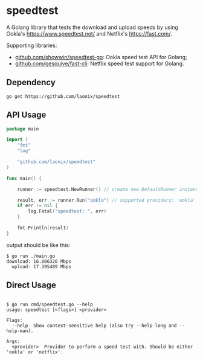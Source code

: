 # speedtest
A Golang library that tests the download and upload speeds by using Ookla's https://www.speedtest.net/ and Netflix's https://fast.com/.

Supporting libraries:
- [github.com/showwin/speedtest-go](https://github.com/showwin/speedtest-go): Ookla speed test API for Golang;
- [github.com/gesquive/fast-cli](https://github.com/gesquive/fast-cli): Netflix speed test support for Golang.

## Dependency

```
go get https://github.com/laonix/speedtest
```

## API Usage

```go
package main

import (
	"fmt"
	"log"

	"github.com/laonix/speedtest"
)

func main() {

	runner := speedtest.NewRunner() // create new DefaultRunner instance

	result, err := runner.Run("ookla") // supported providers: 'ookla' and 'netflix'
	if err != nil {
		log.Fatal("speedtest: ", err)
	}

	fmt.Println(result)
}
```
output should be like this:

```console
$ go run ./main.go
download: 16.806320 Mbps
  upload: 17.395489 Mbps

```

## Direct Usage
```console

$ go run cmd/speedtest.go --help
usage: speedtest [<flags>] <provider>

Flags:
  --help  Show context-sensitive help (also try --help-long and --help-man).

Args:
  <provider>  Provider to perform a speed test with. Should be either 'ookla' or 'netflix'.

```
